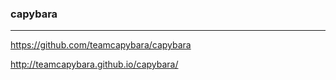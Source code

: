 ### capybara
---

https://github.com/teamcapybara/capybara

http://teamcapybara.github.io/capybara/



























